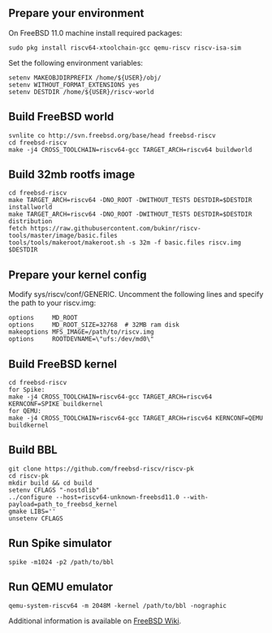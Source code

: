 ## Prepare your environment
On FreeBSD 11.0 machine install required packages:
```
sudo pkg install riscv64-xtoolchain-gcc qemu-riscv riscv-isa-sim
```

Set the following environment variables:
```
setenv MAKEOBJDIRPREFIX /home/${USER}/obj/
setenv WITHOUT_FORMAT_EXTENSIONS yes
setenv DESTDIR /home/${USER}/riscv-world
```

## Build FreeBSD world
```
svnlite co http://svn.freebsd.org/base/head freebsd-riscv
cd freebsd-riscv
make -j4 CROSS_TOOLCHAIN=riscv64-gcc TARGET_ARCH=riscv64 buildworld
```

## Build 32mb rootfs image
```
cd freebsd-riscv
make TARGET_ARCH=riscv64 -DNO_ROOT -DWITHOUT_TESTS DESTDIR=$DESTDIR installworld
make TARGET_ARCH=riscv64 -DNO_ROOT -DWITHOUT_TESTS DESTDIR=$DESTDIR distribution
fetch https://raw.githubusercontent.com/bukinr/riscv-tools/master/image/basic.files
tools/tools/makeroot/makeroot.sh -s 32m -f basic.files riscv.img $DESTDIR
```

## Prepare your kernel config
Modify sys/riscv/conf/GENERIC. Uncomment the following lines and specify the path to your riscv.img:
```
options 	MD_ROOT
options 	MD_ROOT_SIZE=32768	# 32MB ram disk
makeoptions	MFS_IMAGE=/path/to/riscv.img
options 	ROOTDEVNAME=\"ufs:/dev/md0\"
```

## Build FreeBSD kernel
```
cd freebsd-riscv
for Spike:
make -j4 CROSS_TOOLCHAIN=riscv64-gcc TARGET_ARCH=riscv64 KERNCONF=SPIKE buildkernel
for QEMU:
make -j4 CROSS_TOOLCHAIN=riscv64-gcc TARGET_ARCH=riscv64 KERNCONF=QEMU buildkernel
```

## Build BBL
```
git clone https://github.com/freebsd-riscv/riscv-pk
cd riscv-pk
mkdir build && cd build
setenv CFLAGS "-nostdlib"
../configure --host=riscv64-unknown-freebsd11.0 --with-payload=path_to_freebsd_kernel
gmake LIBS=''
unsetenv CFLAGS
```

## Run Spike simulator
```
spike -m1024 -p2 /path/to/bbl
```

## Run QEMU emulator
```
qemu-system-riscv64 -m 2048M -kernel /path/to/bbl -nographic
```

Additional information is available on [FreeBSD Wiki](http://wiki.freebsd.org/riscv).
